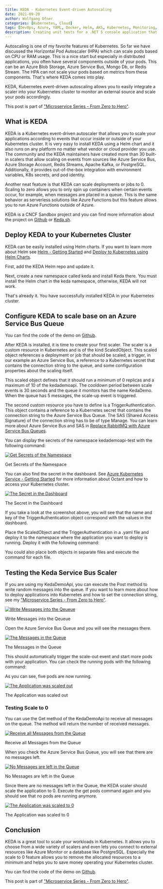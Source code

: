 ```yaml
---
title: KEDA - Kubernetes Event-driven Autoscaling
date: 2021-09-20
author: Wolfgang Ofner
categories: [Kubernetes, Cloud]
tags: [DevOps, Azure, YAML, Docker, Helm, AKS, Kubernetes, Monitoring, Prometheus, Grafana, Istio, Kiali]
description: Creating unit tests for a .NET 5 console application that uses dependency injection only takes a couple of lines of code to configure the service provider.
---
```


Autoscaling is one of my favorite features of Kubernetes. So far we have discussed the Horizontal Pod Autoscaler (HPA) which can scale pods based on CPU or RAM usage. This is a nice start but especially in distributed applications, you often have several components outside of your pods. This can be an Azure Blob Storage, Azure Service Bus, Mongo Db, or Redis Stream. The HPA can not scale your pods based on metrics from these components. That's where KEDA comes into play.

KEDA, Kubernetes event-driven autoscaling allows you to easily integrate a scaler into your Kubernetes cluster to monitor an external source and scale your pods accordingly. 

This post is part of ["Microservice Series - From Zero to Hero"](/microservice-series-from-zero-to-hero).

## What is KEDA

KEDA is a Kubernetes event-driven autoscaler that allows you to scale your applications according to events that occur inside or outside of your Kubernetes cluster. It is very easy to install KEDA using a Helm chart and it also runs on any platform no matter what vendor or cloud provider you use. The community and the KEDA maintainers have created more than 30 built-in scalers that allow scaling on events from sources like Azure Service Bus, Azure Storage Account, Redis Streams, Apache Kafka, or PostgreSQL. Additionally, it provides out-of-the-box integration with environment variables, K8s secrets, and pod identity.

Another neat feature is that KEDA can scale deployments or jobs to 0. Scaling to zero allows you to only spin up containers when certain events occur, for example, when messages are placed in a queue. This is the same behavior as serverless solutions like Azure Functions but this feature allows you to run Azure Functions outside of Azure.

KEDA is a CNCF Sandbox project and you can find more information about the project on <a href="https://github.com/kedacore/keda" target="_blank" rel="noopener noreferrer">Github</a> or <a href="https://keda.sh/" target="_blank" rel="noopener noreferrer">Keda.sh</a>.

## Deploy KEDA to your Kubernetes Cluster

KEDA can be easily installed using Helm charts. If you want to learn more about Helm see [Helm - Getting Started](/helm-getting-started) and [Deploy to Kubernetes using Helm Charts](/deploy-kubernetes-using-helm).

First, add the KEDA Helm repo and update it.

<script src="https://gist.github.com/WolfgangOfner/e249da1e0193e030b31085cf258618c9.js"></script>

Next, create a new namespace called keda and install Keda there. You must install the Helm chart in the keda namespace, otherwise, KEDA will not work.

<script src="https://gist.github.com/WolfgangOfner/4f0329f240a15e854421e8d3d8a8eb36.js"></script>

That's already it. You have successfully installed KEDA in your Kubernetes cluster.

## Configure KEDA to scale base on an Azure Service Bus Queue

You can find the code of the demo on <a href="https://github.com/WolfgangOfner/MicroserviceDemo" target="_blank" rel="noopener noreferrer">Github</a>.

After KEDA is installed, it is time to create your first scaler. The scaler is a custom resource in Kubernetes and is of the kind ScaledObject. This scaled object references a deployment or job that should be scaled, a trigger, in our example an Azure Service Bus, a reference to a Kubernetes secret that contains the connection string to the queue, and some configuration properties about the scaling itself.

<script src="https://gist.github.com/WolfgangOfner/58156b7f48abe1de02bb2cd0100955c8.js"></script>

This scaled object defines that it should run a minimum of 0 replicas and a maximum of 10 of the kedademoapi. The cooldown period between scale events is 30 seconds and the queue it monitors has the name KedaDemo. When the queue has 5 messages, the scale-up event is triggered.

The second custom resource you have to define is a TriggerAuthentication. This object contains a reference to a Kubernetes secret that contains the connection string to the Azure Service Bus Queue. The SAS (Shared Access Signature) of the connection string has to be of type Manage. You can learn more about Azure Service Bus and SAS in [Replace RabbitMQ with Azure Service Bus Queues](/replace-rabbitmq-azure-service-bus-queue).

<script src="https://gist.github.com/WolfgangOfner/9c04ab3314b553fe4567048ed3689aa9.js"></script>

You can display the secrets of the namespace kedademoapi-test with the following command:

<script src="https://gist.github.com/WolfgangOfner/c8c6bd1f9ffa0b59ec7f80807916e162.js"></script>

<div class="col-12 col-sm-10 aligncenter">
  <a href="/assets/img/posts/2021/09/Get-Secrets-of-the-Namespace.jpg"><img loading="lazy" src="/assets/img/posts/2021/09/Get-Secrets-of-the-Namespace.jpg" alt="Get Secrets of the Namespace" /></a>
  
  <p>
   Get Secrets of the Namespace
  </p>
</div>

You can also find the secret in the dashboard. See [Azure Kubernetes Service - Getting Started](/azure-kubernetes-service-getting-started/#access-the-aks-cluster) for more information about Octant and how to access your Kubernetes cluster.

<div class="col-12 col-sm-10 aligncenter">
  <a href="/assets/img/posts/2021/09/The-Secret-in-the-Dashboard.jpg"><img loading="lazy" src="/assets/img/posts/2021/09/The-Secret-in-the-Dashboard.jpg" alt="The Secret in the Dashboard" /></a>
  
  <p>
   The Secret in the Dashboard
  </p>
</div>

If you take a look at the screenshot above, you will see that the name and key of the TriggerAuthentication object correspond with the values in the dashboard. 

Place the ScaledObject and the TriggerAuthentication in a .yaml file and deploy it to the namespace where the application you want to deploy is running. Deploy it with the following command:

<script src="https://gist.github.com/WolfgangOfner/d7986e6b485b2316d9d0c41d77a464c5.js"></script>

You could also place both objects in separate files and execute the command for each file.

## Testing the Keda Service Bus Scaler

If you are using my KedaDemoApi, you can execute the Post method to write random messages into the queue. If you want to learn more about how to deploy applications into Kubernetes and how to set the connection string, see my ["Microservice Series - From Zero to Hero"](/microservice-series-from-zero-to-hero).

<div class="col-12 col-sm-10 aligncenter">
  <a href="/assets/img/posts/2021/09/Write-Messages-into-the-Qeueue.jpg"><img loading="lazy" src="/assets/img/posts/2021/09/Write-Messages-into-the-Qeueue.jpg" alt="Write Messages into the Qeueue" /></a>
  
  <p>
   Write Messages into the Qeueue
  </p>
</div>

Open the Azure Service Bus Queue and you will see the messages there. 

<div class="col-12 col-sm-10 aligncenter">
  <a href="/assets/img/posts/2021/09/The-Messages-in-the-Queue.jpg"><img loading="lazy" src="/assets/img/posts/2021/09/The-Messages-in-the-Queue.jpg" alt="The Messages in the Queue" /></a>
  
  <p>
   The Messages in the Queue
  </p>
</div>

This should automatically trigger the scale-out event and start more pods with your application. You can check the running pods with the following command:

<script src="https://gist.github.com/WolfgangOfner/4235da879fa1736d07aa2092b6a0f801.js"></script>

As you can see, five pods are now running.

<div class="col-12 col-sm-10 aligncenter">
  <a href="/assets/img/posts/2021/09/The-Application-was-scaled-out.jpg"><img loading="lazy" src="/assets/img/posts/2021/09/The-Application-was-scaled-out.jpg" alt="The Application was scaled out" /></a>
  
  <p>
   The Application was scaled out
  </p>
</div>

### Testing Scale to 0

You can use the Get method of the KedaDemoApi to receive all messages on the queue. The method will return the number of received messages.

<div class="col-12 col-sm-10 aligncenter">
  <a href="/assets/img/posts/2021/09/Receive-all-Messages-from-the-Queue.jpg"><img loading="lazy" src="/assets/img/posts/2021/09/Receive-all-Messages-from-the-Queue.jpg" alt="Receive all Messages from the Queue" /></a>
  
  <p>
   Receive all Messages from the Queue
  </p>
</div>

When you check the Azure Service Bus Queue, you will see that there are no messages left.

<div class="col-12 col-sm-10 aligncenter">
  <a href="/assets/img/posts/2021/09/No-Messages-are-left-in-the-Queue.jpg"><img loading="lazy" src="/assets/img/posts/2021/09/No-Messages-are-left-in-the-Queue.jpg" alt="No Messages are left in the Queue" /></a>
  
  <p>
   No Messages are left in the Queue
  </p>
</div>

Since there are no messages left in the Queue, the KEDA scaler should scale the application to 0. Execute the get pods command again and you should see that no pods are running anymore.

<div class="col-12 col-sm-10 aligncenter">
  <a href="/assets/img/posts/2021/09/The-Application-was-scaled-to-0.jpg"><img loading="lazy" src="/assets/img/posts/2021/09/The-Application-was-scaled-to-0.jpg" alt="The Application was scaled to 0" /></a>
  
  <p>
   The Application was scaled to 0
  </p>
</div>

## Conclusion

KEDA is a great tool to scale your workloads in Kubernetes. It allows you to choose from a wide variety of scalers and even lets you connect to external resources like Azure Monitor or a database like PostgreSQL. Especially the scale to 0 feature allows you to remove the allocated resources to a minimum and helps you to save money operating your Kubernetes cluster.

You can find the code of the demo on <a href="https://github.com/WolfgangOfner/MicroserviceDemo" target="_blank" rel="noopener noreferrer">Github</a>.

This post is part of ["Microservice Series - From Zero to Hero"](/microservice-series-from-zero-to-hero).